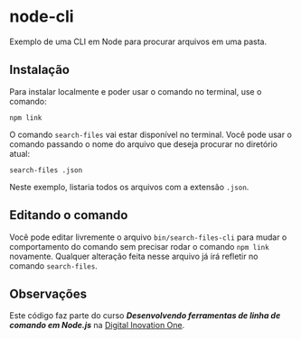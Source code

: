 # node-cli
Exemplo de uma CLI em Node para procurar arquivos em uma pasta.

## Instalação
Para instalar localmente e poder usar o comando no terminal, use o comando:

`npm link`

O comando `search-files` vai estar disponível no terminal. Você pode usar o comando passando o nome do arquivo que deseja procurar no diretório atual:

`search-files .json`

Neste exemplo, listaria todos os arquivos com a extensão `.json`.

## Editando o comando
Você pode editar livremente o arquivo `bin/search-files-cli` para mudar o comportamento do comando sem precisar rodar o comando `npm link` novamente. Qualquer alteração feita nesse arquivo já irá refletir no comando `search-files`.
## Observações
Este código faz parte do curso **_Desenvolvendo ferramentas de linha de comando em Node.js_** na [Digital Inovation One](https://digitalinnovation.one).
